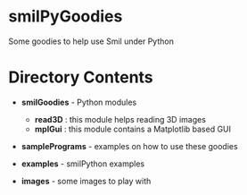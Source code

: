 
# smilPyGoodies

Some goodies to help use Smil under Python

# Directory Contents

* __smilGoodies__  - Python modules

  * __read3D__ : this module helps reading 3D images
  * __mplGui__ : this module contains a Matplotlib based GUI

* __samplePrograms__ - examples on how to use these goodies

* __examples__ - smilPython examples

* __images__ - some images to play with


